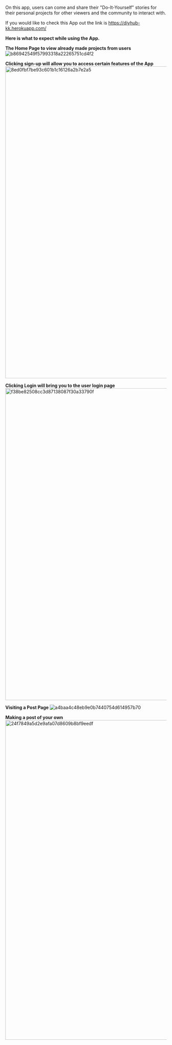 On this app, users can come and share their "Do-It-Yourself" stories for their personal projects for other viewers and the community to interact with.

If you would like to check this App out the link is https://diyhub-kk.herokuapp.com/


**Here is what to expect while using the App.**

**The Home Page to view already made projects from users**
![b86942549f57993318a22265751cd4f2](https://user-images.githubusercontent.com/74946124/124664236-c3f13380-de70-11eb-9970-903b2a956bb0.jpg)


**Clicking sign-up will allow you to access certain features of the App**
<img width="971" alt="8ed0fbf7be93c601b1c16126a2b7e2a5" src="https://user-images.githubusercontent.com/74946124/124664941-bd16f080-de71-11eb-9f0b-a57e9762b13f.png">


**Clicking Login will bring you to the user login page**
<img width="971" alt="f38be82508cc3d87138087f30a33790f" src="https://user-images.githubusercontent.com/74946124/124664787-8fca4280-de71-11eb-80f2-9a54f9eef9f0.png">


**Visiting a Post Page**
![a4baa4c48eb9e0b7440754d614957b70](https://user-images.githubusercontent.com/74946124/124665558-7aa1e380-de72-11eb-9586-2eecbd716424.jpg)


**Making a post of your own**
<img width="995" alt="24f7849a5d2e9afa07d8609b8bf9eedf" src="https://user-images.githubusercontent.com/74946124/124665858-dbc9b700-de72-11eb-9f12-96e179d5cc49.png">

